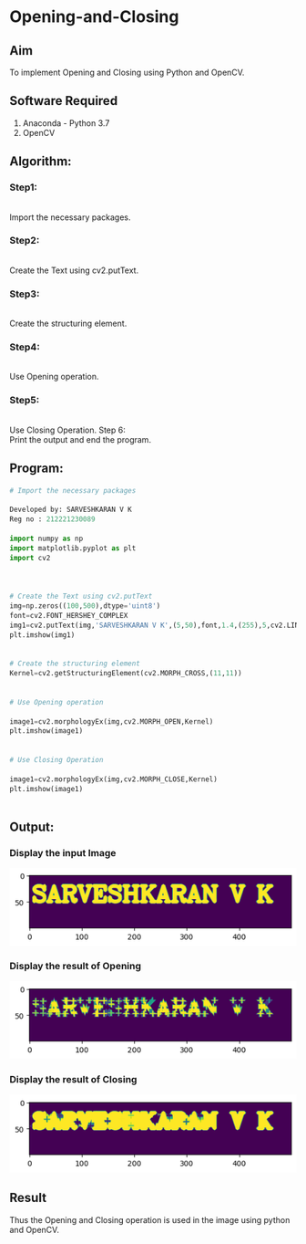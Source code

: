 # Opening-and-Closing

## Aim
To implement Opening and Closing using Python and OpenCV.

## Software Required
1. Anaconda - Python 3.7
2. OpenCV
## Algorithm:
### Step1:
<br>Import the necessary packages.


### Step2:
<br>Create the Text using cv2.putText.

### Step3:
<br>Create the structuring element.

### Step4:
<br>Use Opening operation.

### Step5:
<br>Use Closing Operation.
Step 6:
<br>Print the output and end the program.
 
## Program:

``` Python
# Import the necessary packages

Developed by: SARVESHKARAN V K
Reg no : 212221230089

import numpy as np
import matplotlib.pyplot as plt
import cv2



# Create the Text using cv2.putText
img=np.zeros((100,500),dtype='uint8')
font=cv2.FONT_HERSHEY_COMPLEX
img1=cv2.putText(img,'SARVESHKARAN V K',(5,50),font,1.4,(255),5,cv2.LINE_AA)
plt.imshow(img1)


# Create the structuring element
Kernel=cv2.getStructuringElement(cv2.MORPH_CROSS,(11,11))


# Use Opening operation

image1=cv2.morphologyEx(img,cv2.MORPH_OPEN,Kernel)
plt.imshow(image1)


# Use Closing Operation

image1=cv2.morphologyEx(img,cv2.MORPH_CLOSE,Kernel)
plt.imshow(image1) 



```
## Output:

### Display the input Image
![](s1.png)

### Display the result of Opening
![](s2.png)

### Display the result of Closing
![](s3.png)

## Result
Thus the Opening and Closing operation is used in the image using python and OpenCV.
